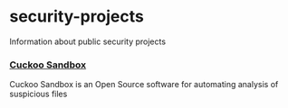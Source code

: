 # security-projects
Information about public security projects

### [Cuckoo Sandbox](https://github.com/r00t0vi4/security-projects/blob/master/cuckoo-sandbox.md)
Cuckoo Sandbox is an Open Source software for automating analysis of suspicious files
